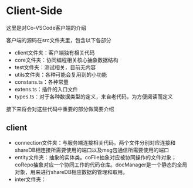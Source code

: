 # Client-Side

这里是对Co-VSCode客户端的介绍

客户端的源码在src文件夹里，包含以下各部分

* client文件夹：客户端独有相关代码
* core文件夹：协同编程相关核心抽象数据结构
* test文件夹：测试相关，目前无内容
* utils文件夹：各种可能会复用到的小功能
* constans.ts：各种常量
* extens.ts：插件的入口文件
* types.ts：对于各种数据类型的定义，来自老代码，为方便阅读而定义



接下来将会对这些代码中重要的部分做简要介绍

## client

* connection文件夹：与服务端连接相关代码。两个文件分别对应连接和shareDB相连接所需要使用的端口以及msg包通信所需要使用的端口
* entity文件夹：抽象的实体类。coFile抽象对应被协同操作的文件对象；coRepo抽象对应一个协同工作的代码仓库。docManager是一个静态的全局对象，用来进行shareDB相应数据的管理和取用。
* inter文件夹：
